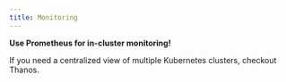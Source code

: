 ```yaml
---
title: Monitoring
---
```


**Use Prometheus for in-cluster monitoring!**

If you need a centralized view of multiple Kubernetes clusters, checkout Thanos.
